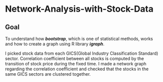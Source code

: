 # Network-Analysis-with-Stock-Data

## Goal 
To understand how ***bootstrap***, which is one of statistical methods, works and how to create a graph using R library ***igraph***.

I picked stock data from each GICS(Global Industry Classification Standard) sector. Correlation coefficient between all stocks is computed by the transition of stock price during the fixed time. I made a network graph regarding the correlation coefficient and checked that the stocks in the same GICS sectors are clustered together. 

